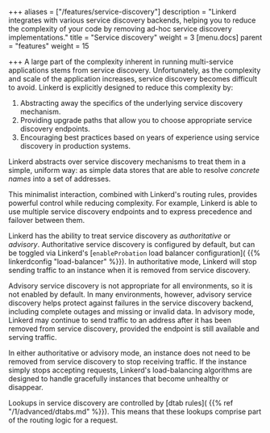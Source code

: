 +++
aliases = ["/features/service-discovery"]
description = "Linkerd integrates with various service discovery backends, helping you to reduce the complexity of your code by removing ad-hoc service discovery implementations."
title = "Service discovery"
weight = 3
[menu.docs]
parent = "features"
weight = 15

+++
A large part of the complexity inherent in running multi-service applications
stems from service discovery. Unfortunately, as the complexity and scale of the
application increases, service discovery becomes difficult to avoid. Linkerd is
explicitly designed to reduce this complexity by:

1. Abstracting away the specifics of the underlying service discovery
   mechanism.
2. Providing upgrade paths that allow you to choose appropriate service
   discovery endpoints.
3. Encouraging best practices based on years of experience using service
   discovery in production systems.

Linkerd abstracts over service discovery mechanisms to treat them in a simple,
uniform way: as simple data stores that are able to resolve *concrete names*
into a set of addresses.

This minimalist interaction, combined with Linkerd's routing rules, provides
powerful control while reducing complexity. For example, Linkerd is able to use
multiple service discovery endpoints and to express precedence and failover
between them.

Linkerd has the ability to treat service discovery as _authoritative_ or
_advisory_. Authoritative service discovery is configured by default, but can be
toggled via Linkerd's [`enableProbation` load balancer configuration](
{{% linkerdconfig "load-balancer" %}}). In authoritative mode, Linkerd will stop
sending traffic to an instance when it is removed from service discovery.

Advisory service discovery is not appropriate for all environments, so it is not
enabled by default. In many environments, however, advisory service discovery
helps protect against failures in the service discovery backend, including
complete outages and missing or invalid data. In advisory mode, Linkerd may
continue to send traffic to an address after it has been removed from service
discovery, provided the endpoint is still available and serving traffic.

In either authoritative or advisory mode, an instance does not need to be
removed from service discovery to stop receiving traffic. If the instance simply
stops accepting requests, Linkerd's load-balancing algorithms are designed to
handle gracefully instances that become unhealthy or disappear.

Lookups in service discovery are controlled by [dtab rules]( {{% ref
"/1/advanced/dtabs.md" %}}). This means that these lookups comprise part of the
routing logic for a request.